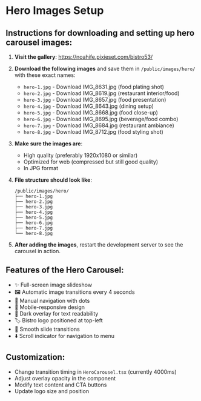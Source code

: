# Hero Images Setup

## Instructions for downloading and setting up hero carousel images:

1. **Visit the gallery**: https://noahife.pixieset.com/bistro53/

2. **Download the following images** and save them in `/public/images/hero/` with these exact names:

   - `hero-1.jpg` - Download IMG_8631.jpg (food plating shot)
   - `hero-2.jpg` - Download IMG_8619.jpg (restaurant interior/food)
   - `hero-3.jpg` - Download IMG_8657.jpg (food presentation)
   - `hero-4.jpg` - Download IMG_8643.jpg (dining setup)
   - `hero-5.jpg` - Download IMG_8668.jpg (food close-up)
   - `hero-6.jpg` - Download IMG_8695.jpg (beverage/food combo)
   - `hero-7.jpg` - Download IMG_8684.jpg (restaurant ambiance)
   - `hero-8.jpg` - Download IMG_8712.jpg (food styling shot)

3. **Make sure the images are**:
   - High quality (preferably 1920x1080 or similar)
   - Optimized for web (compressed but still good quality)
   - In JPG format

4. **File structure should look like**:
   ```
   /public/images/hero/
   ├── hero-1.jpg
   ├── hero-2.jpg
   ├── hero-3.jpg
   ├── hero-4.jpg
   ├── hero-5.jpg
   ├── hero-6.jpg
   ├── hero-7.jpg
   └── hero-8.jpg
   ```

5. **After adding the images**, restart the development server to see the carousel in action.

## Features of the Hero Carousel:
- ✨ Full-screen image slideshow
- 🖼️ Automatic image transitions every 4 seconds
- 🎯 Manual navigation with dots
- 📱 Mobile-responsive design
- 🌚 Dark overlay for text readability
- 🏷️ Bistro logo positioned at top-left
- 🔄 Smooth slide transitions
- ⬇️ Scroll indicator for navigation to menu

## Customization:
- Change transition timing in `HeroCarousel.tsx` (currently 4000ms)
- Adjust overlay opacity in the component
- Modify text content and CTA buttons
- Update logo size and position
